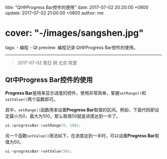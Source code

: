 title: "Qt中Progress Bar控件的使用"
date: 2017-07-02 20:20:00 +0800
update: 2017-07-02 21:00:00 +0800
author: me
# cover: "-/images/sangshen.jpg"
tags:
    - 编程
    - Qt
preview: 编程记录:Qt中Progress Bar控件的使用。

---

> 2017-07-02 周日 阴 北京 院里

## Qt中Progress Bar控件的使用 ##
**Progress Bar**是用来显示进度的控件，使用非常简单，掌握`setRange()`和`setValue()`两个函数即可。

其中，`setRange()`函数用来设置**Progress Bar**取值的区间。例如，下面代码即设定最小为0，最大为100，那么取值50就是进度达到一半了。

``` cpp
ui->progressBar->setRange(0, 100);
```

另一个函数`setValue()`用法如下，在进度达到一半时，可以设置**Progress Bar**取值为50。

``` cpp
ui->progressBar->setValue(50);
```